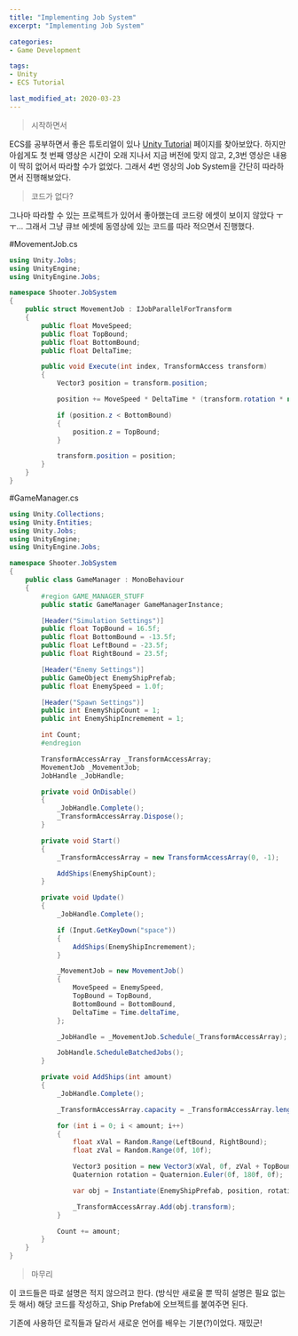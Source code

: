 ```yaml
---
title: "Implementing Job System"
excerpt: "Implementing Job System"

categories:
- Game Development

tags:
- Unity
- ECS Tutorial

last_modified_at: 2020-03-23
---
```


> 시작하면서

 ECS를 공부하면서 좋은 튜토리얼이 있나 [Unity Tutorial](https://learn.unity.com/tutorial/entity-component-system?language=en#) 페이지를 찾아보았다. 하지만 아쉽게도 첫 번째 영상은 시간이 오래 지나서 지금 버전에 맞지 않고, 2,3번 영상은 내용이 딱히 없어서 따라할 수가 없었다. 그래서 4번 영상의 Job System을 간단히 따라하면서 진행해보았다.

  

> 코드가 없다?

 그나마 따라할 수 있는 프로젝트가 있어서 좋아했는데 코드랑 에셋이 보이지 않았다 ㅜㅜ... 그래서 그냥 큐브 에셋에 동영상에 있는 코드를 따라 적으면서 진행했다.

  

#MovementJob.cs

```c#
using Unity.Jobs;
using UnityEngine;
using UnityEngine.Jobs;

namespace Shooter.JobSystem
{
    public struct MovementJob : IJobParallelForTransform
    {
        public float MoveSpeed;
        public float TopBound;
        public float BottomBound;
        public float DeltaTime;

        public void Execute(int index, TransformAccess transform)
        {
            Vector3 position = transform.position;

            position += MoveSpeed * DeltaTime * (transform.rotation * new Vector3(0f, 0f, 1f));

            if (position.z < BottomBound)
            {
                position.z = TopBound;
            }

            transform.position = position;
        }
    }
}
```

  

  

#GameManager.cs

```c#
using Unity.Collections;
using Unity.Entities;
using Unity.Jobs;
using UnityEngine;
using UnityEngine.Jobs;

namespace Shooter.JobSystem
{
    public class GameManager : MonoBehaviour
    {
        #region GAME_MANAGER_STUFF
        public static GameManager GameManagerInstance;

        [Header("Simulation Settings")]
        public float TopBound = 16.5f;
        public float BottomBound = -13.5f;
        public float LeftBound = -23.5f;
        public float RightBound = 23.5f;

        [Header("Enemy Settings")]
        public GameObject EnemyShipPrefab;
        public float EnemySpeed = 1.0f;

        [Header("Spawn Settings")]
        public int EnemyShipCount = 1;
        public int EnemyShipIncremement = 1;

        int Count;
        #endregion

        TransformAccessArray _TransformAccessArray;
        MovementJob _MovementJob;
        JobHandle _JobHandle;

        private void OnDisable()
        {
            _JobHandle.Complete();
            _TransformAccessArray.Dispose();
        }

        private void Start()
        {
            _TransformAccessArray = new TransformAccessArray(0, -1);

            AddShips(EnemyShipCount);
        }

        private void Update()
        {
            _JobHandle.Complete();

            if (Input.GetKeyDown("space"))
            {
                AddShips(EnemyShipIncremement);
            }

            _MovementJob = new MovementJob()
            {
                MoveSpeed = EnemySpeed,
                TopBound = TopBound,
                BottomBound = BottomBound,
                DeltaTime = Time.deltaTime,
            };

            _JobHandle = _MovementJob.Schedule(_TransformAccessArray);

            JobHandle.ScheduleBatchedJobs();
        }

        private void AddShips(int amount)
        {
            _JobHandle.Complete();

            _TransformAccessArray.capacity = _TransformAccessArray.length + amount;

            for (int i = 0; i < amount; i++)
            {
                float xVal = Random.Range(LeftBound, RightBound);
                float zVal = Random.Range(0f, 10f);

                Vector3 position = new Vector3(xVal, 0f, zVal + TopBound);
                Quaternion rotation = Quaternion.Euler(0f, 180f, 0f);

                var obj = Instantiate(EnemyShipPrefab, position, rotation) as GameObject;

                _TransformAccessArray.Add(obj.transform);
            }

            Count += amount;
        }
    }
}
```

  

  

> 마무리

 이 코드들은 따로 설명은 적지 않으려고 한다. (방식만 새로울 뿐 딱히 설명은 필요 없는듯 해서) 해당 코드를 작성하고, Ship Prefab에 오브젝트를 붙여주면 된다.

 기존에 사용하던 로직들과 달라서 새로운 언어를 배우는 기분(?)이었다. 재밌군!